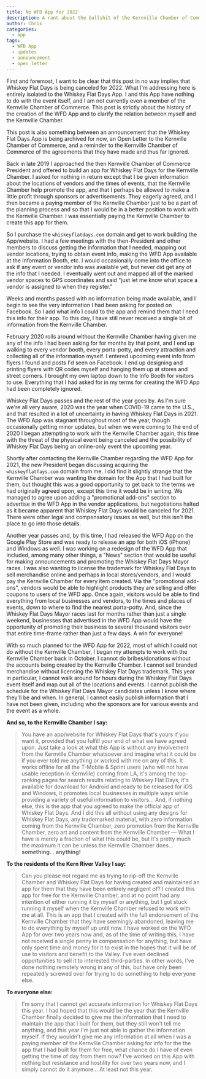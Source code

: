 ```yaml
---
title: No WFD App for 2022
description: A rant about the bullshit of the Kernville Chamber of Commerce
author: Chris
categories:
  - app
tags:
  - WFD App
  - updates
  - announcement
  - open letter
---
```

First and foremost, I want to be clear that this post in no way implies that
Whiskey Flat Days is being canceled for 2022. What I'm addressing here is entirely
isolated to the Whiskey Flat Days App. I and this App have nothing to do with the
event itself, and I am not currently even a member of the Kernville Chamber of Commerce.
This post is strictly about the history of the creation of the WFD App and to clarify
the relation between myself and the Kernville Chamber.

This post is also something between an announcement that the Whiskey Flat Days App is
being archived for now, an Open Letter to the Kernville Chamber of Commerce, and a
reminder to the Kernville Chamber of Commerce of the agreements that they have made
and thus far ignored.

Back in late 2019 I approached the then Kernville Chamber of Commerce President
and offered to build an app for Whiskey Flat Days for the Kernville Chamber. I
asked for nothing in return except that I be given information about the locations
of vendors and the times of events, that the Kernville Chamber help promote the
app, and that I perhaps be allowed to make a little profit through sponsors or
advertisements. They eagerly agreed, and I then became a paying member of the
Kernville Chamber just to be a part of the planning process and so that I would
be in a better position to work with the Kernville Chamber. I was essentially
paying the Kernville Chamber to create this app for them.

So I purchase the `whiskeyflatdays.com` domain and get to work building the App/website.
I had a few meetings with the then-President and other members to discuss getting
the information that I needed, mapping out vendor locations, trying to obtain event
info, making the WFD App available at the Information Booth, etc. I would occasionally
come into the office to ask if any event or vendor info was available yet, but never
did get any of the info that I needed. I eventually went out and mapped all of the
marked vendor spaces to GPS coordinates and said "just let me know what space a
vendor is assigned to when they register."

Weeks and months passed with no information being made available, and I begin to see
the very information I had been asking for posted on Facebook. So I add what info
I could to the app and remind them that I need this info for their app. To this
day, I have still never received a single bit of information from the Kernville Chamber.

February 2020 rolls around without the Kernville Chamber having given me any
of the info I had been asking for for months by that point, and I end up walking
to every vendor booth, every porta-potty, and every attraction and collecting all
of the information myself. I entered upcoming event info from flyers I found and posts
I'd seen on Facebook. I end up designing and printing flyers with QR codes myself and
hanging them up at stores and street corners. I brought my own laptop down to the
Info Booth for visitors to use. Everything that I had asked for in my terms for creating
the WFD App had been completely ignored.

Whiskey Flat Days passes and the rest of the year goes by. As I'm sure we're all
very aware, 2020 was the year when COVID-19 came to the U.S., and that resulted in a
lot of uncertainty in having Whiskey Flat Days in 2021. The WFD App was stagnant
throughout most of the year, though occasionally getting minor updates, but when
we were coming to the end of 2020 I began attempting to work with the Kernville
Chamber again, this time with the threat of the physical event being canceled
and the possibility of Whiskey Flat Days being an online-only event the upcoming
year.

Shortly after contacting the Kernville Chamber regarding the WFD App for 2021, the new
President began discussing acquiring the `whiskeyflatfays.com` domain from me. I
did find it slightly strange that the Kernville Chamber was wanting the domain for
the App that I had built for them, but thought this was a good opportunity to get
back to the terms we had originally agreed upon, except this time it would be in
writing. We managed to agree upon adding a "promotional add-ons" section to advertise
in the WFD App in the vendor applications, but negotiations halted as it became
apparent that Whiskey Flat Days would be canceled for 2021. There were other legal
and compensatory issues as well, but this isn't the place to go into those details.

Another year passes and, by this time, I had released the WFD App on the Google Play
Store and was ready to release an app for both iOS (iPhone) and Windows as well. I was
working on a redesign of the WFD App that included, among many other things, a "News"
section that would be useful for making announcements and promoting the Whiskey
Flat Days Mayor races. I was also wanting to license the trademark for Whiskey
Flat Days to sell merchandise online and perhaps in local stores/vendors, and I
would pay the Kernville Chamber for every item created. Via the "promotional add-ons",
vendors would be able to highlight products they are selling and offer coupons to
users of the WFD app. Once again, visitors would be able to find everything from local
businesses and vendors, to the times and places of events, down to where to find the
nearest porta-potty. And, since the Whiskey Flat Days Mayor races last for months
rather than just a single weekend, businesses that advertised in the WFD App would
have the opportunity of promoting their business to several thousand visitors over
that entire time-frame rather than just a few days. A win for everyone!

With so much planned for the WFD App for 2022, most of which I could not do without
the Kernville Chamber, I began my attempts to work with the Kernville Chamber back in
October. I cannot do bribes/donations without the accounts being created
by the Kernville Chamber. I cannot sell branded merchandise without licensing the
Whiskey Flat Days trademark. This year in particular, I cannot walk around for hours
during the Whiskey Flat Days event itself and map out all of the locations and events.
I cannot publish the schedule for the Whiskey Flat Days Mayor candidates unless I
know where they'll be and when. In general, I cannot easily publish information
that I have not been given, including who the sponsors are for various events and the
event as a whole.

**And so, to the Kernville Chamber I say:**
> You have an app/website for Whiskey Flat Days that's yours if you want it,
> provided that you fulfill your end of what we have agreed upon. Just take a look
> at what this App is without any involvement from the Kernville Chamber whatsoever
> and imagine what it could be if you ever told me anything or worked with me on
> any of this. It works offline for all the T-Mobile & Sprint users (who will not
have usable reception in Kernville) coming from LA,
> it's among the top-ranking pages for search results relating to Whiskey Flat Days,
> it's available for download for Android and ready to be released for iOS and Windows,
> it promotes local businesses in multiple ways while providing a variety of useful
> information to visitors... And, if nothing else, this is the
> app that you agreed to make the official app of Whiskey Flat Days. And I did this all
> without using any designs for Whiskey Flat Days, any trademarked material, with
> zero information coming from the Kernville Chamber, zero promotion from the Kernville
> Chamber, zero art and content from the Kernville Chamber &mdash; What I have is
> merely a fraction of what this could be, but it's pretty much the maximum it can
> be unless the Kernville Chamber does... **something**... **anything!**

**To the residents of the Kern River Valley I say:**
> Can you please not regard me as trying to rip-off the Kernville Chamber and Whiskey
> Flat Days for having created and maintained an app for them that they have been
> entirely negligent of? I created this app for free for the Kernville Chamber,
> and at no point had any intention of either running it by myself or anything, but
> I got stuck running it myself when the Kernville Chamber refused to work with me at all.
> This is an app that I created with the full endorsement of the Kernville Chamber
> that they have seemingly abandoned, leaving me to do everything by myself up
> until now. I have worked on the WFD App for over two years now and, as of the
> time of writing this, I have not received a single penny in compensation for anything,
> but have only spent time and money for it to exist in the hopes that it will be
> of use to visitors and benefit to the Valley. I've even declined opportunities to
> sell it to interested third-parties. In other words, I've done nothing remotely
> wrong in any of this, but have only been repeatedly screwed over for trying to
> do something to help everyone else.

**To everyone else:**
> I'm sorry that I cannot get accurate information for Whiskey Flat Days this year.
> I had hoped that this would be the year that the Kernville Chamber finally decided
> to give me the information that I need to maintain the app that I built for them,
> but they still won't tell me anything, and this year I'm just not able to gather
> the information myself. If they wouldn't give me any information at all when
> I was a paying member of the Kernville Chamber asking for info for the the app
> that I had built for them for free, what chance do I have of even getting the
> time of day from them now? I've worked on this App with nothing but resistance
> and hostility for over two years now, and I simply cannot do it anymore... At
> least not this year.
